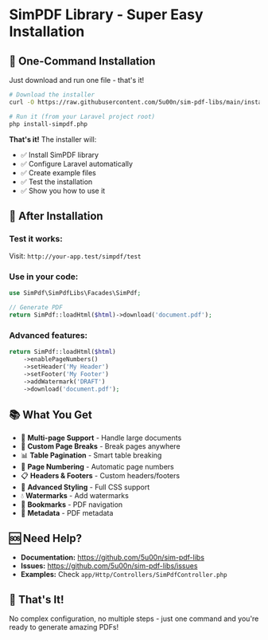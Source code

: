 # SimPDF Library - Super Easy Installation

## 🚀 One-Command Installation

Just download and run one file - that's it!

```bash
# Download the installer
curl -O https://raw.githubusercontent.com/5u00n/sim-pdf-libs/main/install-simpdf.php

# Run it (from your Laravel project root)
php install-simpdf.php
```

**That's it!** The installer will:

- ✅ Install SimPDF library
- ✅ Configure Laravel automatically
- ✅ Create example files
- ✅ Test the installation
- ✅ Show you how to use it

## 🎯 After Installation

### Test it works:

Visit: `http://your-app.test/simpdf/test`

### Use in your code:

```php
use SimPdf\SimPdfLibs\Facades\SimPdf;

// Generate PDF
return SimPdf::loadHtml($html)->download('document.pdf');
```

### Advanced features:

```php
return SimPdf::loadHtml($html)
    ->enablePageNumbers()
    ->setHeader('My Header')
    ->setFooter('My Footer')
    ->addWatermark('DRAFT')
    ->download('document.pdf');
```

## 📚 What You Get

- 🚀 **Multi-page Support** - Handle large documents
- 📄 **Custom Page Breaks** - Break pages anywhere
- 📊 **Table Pagination** - Smart table breaking
- 🔢 **Page Numbering** - Automatic page numbers
- 📋 **Headers & Footers** - Custom headers/footers
- 🎨 **Advanced Styling** - Full CSS support
- 💧 **Watermarks** - Add watermarks
- 🔖 **Bookmarks** - PDF navigation
- 📝 **Metadata** - PDF metadata

## 🆘 Need Help?

- **Documentation:** https://github.com/5u00n/sim-pdf-libs
- **Issues:** https://github.com/5u00n/sim-pdf-libs/issues
- **Examples:** Check `app/Http/Controllers/SimPdfController.php`

## 🎉 That's It!

No complex configuration, no multiple steps - just one command and you're ready to generate amazing PDFs!
